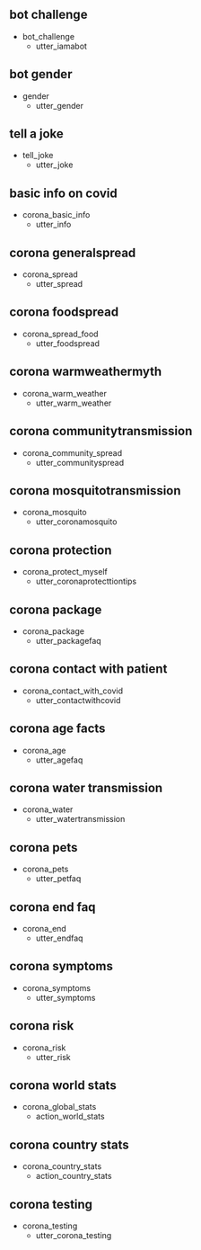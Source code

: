 
## bot challenge
* bot_challenge
  - utter_iamabot

## bot gender
* gender
  - utter_gender

## tell a joke
* tell_joke
  - utter_joke

## basic info on covid
* corona_basic_info
  - utter_info

## corona generalspread
* corona_spread
  - utter_spread

## corona foodspread
* corona_spread_food
  - utter_foodspread

## corona warmweathermyth
* corona_warm_weather
  - utter_warm_weather

## corona communitytransmission
* corona_community_spread
  - utter_communityspread

## corona mosquitotransmission
* corona_mosquito
  - utter_coronamosquito

## corona protection
* corona_protect_myself
  - utter_coronaprotecttiontips

## corona package
* corona_package
  - utter_packagefaq

## corona contact with patient
* corona_contact_with_covid
  - utter_contactwithcovid

## corona age facts
* corona_age
  - utter_agefaq

## corona water transmission
* corona_water
  - utter_watertransmission

## corona pets
* corona_pets
  - utter_petfaq

## corona end faq
* corona_end
  - utter_endfaq

## corona symptoms
* corona_symptoms
  - utter_symptoms

## corona risk
* corona_risk
  - utter_risk

## corona world stats
* corona_global_stats
  - action_world_stats

## corona country stats
* corona_country_stats
  - action_country_stats
  
## corona testing
* corona_testing
  - utter_corona_testing



